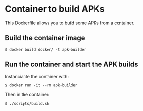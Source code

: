 Container to build APKs
=======================

This Dockerfile allows you to build some APKs from a container.

Build the container image
-------------------------

`$ docker build docker/ -t apk-builder`

Run the container and start the APK builds
------------------------------------------

Instanciante the container with:
```
$ docker run -it --rm apk-builder
```

Then in the container:

```
$ ./scripts/build.sh
```
